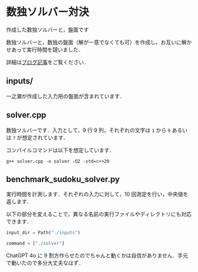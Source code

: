 # 数独ソルバー対決

作成した数独ソルバーと，盤面です

数独ソルバーと，数独の盤面（解が一意でなくても可）を作成し，お互いに解かせあって実行時間を競いました．

詳細は[ブログ記事](https://star-code.net/blog/sudoku)をご覧ください．

## inputs/

一之瀬が作成した入力用の盤面が含まれています．

## solver.cpp

数独ソルバーです．入力として，9 行 9 列，それぞれの文字は `1` から `9` あるいは `?` が想定されています．

コンパイルコマンドは以下を想定しています．

`g++ solver.cpp -o solver -O2 -std=c++20`

## benchmark_sudoku_solver.py

実行時間を計測します．それぞれの入力に対して，10 回測定を行い，中央値を返します．

以下の部分を変えることで，異なる名前の実行ファイルやディレクトリにも対応できます．

```python
input_dir = Path("./inputs") 
```

```python
command = ["./solver"]
```

ChatGPT 4o に 9 割方作らせたのでちゃんと動くかは自信がありません．手元で動いたので多分大丈夫なはず．